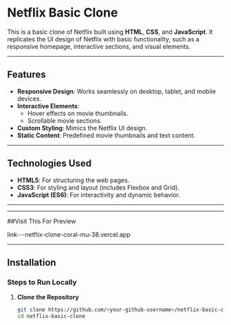 # Netflix Basic Clone

This is a basic clone of Netflix built using **HTML**, **CSS**, and **JavaScript**. It replicates the UI design of Netflix with basic functionality, such as a responsive homepage, interactive sections, and visual elements.

---

## Features

- **Responsive Design**: Works seamlessly on desktop, tablet, and mobile devices.
- **Interactive Elements**:
  - Hover effects on movie thumbnails.
  - Scrollable movie sections.
- **Custom Styling**: Mimics the Netflix UI design.
- **Static Content**: Predefined movie thumbnails and text content.

---

## Technologies Used

- **HTML5**: For structuring the web pages.
- **CSS3**: For styling and layout (includes Flexbox and Grid).
- **JavaScript (ES6)**: For interactivity and dynamic behavior.

---
---

##Visit This For Preview

link---netflix-clone-coral-mu-38.vercel.app

---
## Installation

### Steps to Run Locally

1. **Clone the Repository**
   ```bash
   git clone https://github.com/<your-github-username>/netflix-basic-clone.git
   cd netflix-basic-clone

   

   
